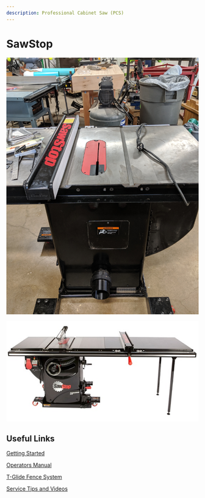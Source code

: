 ```yaml
---
description: Professional Cabinet Saw (PCS)
---
```


# SawStop

![](../.gitbook/assets/img_20190827_191948.jpg)

![](../.gitbook/assets/professional-cabinet-saw%20%282%29.jpg)

## Useful Links

[Getting Started](https://drive.google.com/open?id=1uNxufF2D_sIeUUZ9ADy_mIctH4-KHZR4)

[Operators Manual](https://drive.google.com/open?id=16iyUeL_b0hr7jvxnpHpZZdD4g2r0IW9j)

[T-Glide Fence System](https://drive.google.com/open?id=16iyUeL_b0hr7jvxnpHpZZdD4g2r0IW9j)

[Service Tips and Videos](https://www.sawstop.com/support/service-tips/all-videos)

